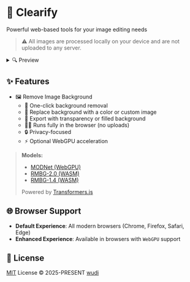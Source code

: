 # 🚀 Clearify

Powerful web-based tools for your image editing needs

> ⚠️ All images are processed locally on your device and are not uploaded to any server.

<details>
  <summary>🔍 Preview</summary>
  <img src="https://cdn.jsdelivr.net/gh/cdLab996/picture-lib/wudi/Clearify/index.png" />
  <img src="https://cdn.jsdelivr.net/gh/cdLab996/picture-lib/wudi/Clearify/bg-pages.png" />
</details>

## ✨ Features

- 🖼️ Remove Image Background
  - 🎯 One-click background removal
  - 🎨 Replace background with a color or custom image
  - 💾 Export with transparency or filled background
  - 🏃‍♂️ Runs fully in the browser (no uploads)
  - 🔒 Privacy-focused
  - ⚡ Optional WebGPU acceleration

> **Models:**
>
> - [MODNet (WebGPU)](https://huggingface.co/wuchendi/MODNet)
> - [RMBG-2.0 (WASM)](https://huggingface.co/briaai/RMBG-2.0)
> - [RMBG-1.4 (WASM)](https://huggingface.co/briaai/RMBG-1.4)
>
> Powered by [Transformers.js](https://www.npmjs.com/package/@huggingface/transformers)

## 🌐 Browser Support

- **Default Experience**: All modern browsers (Chrome, Firefox, Safari, Edge)
- **Enhanced Experience**: Available in browsers with `WebGPU` support

## 📜 License

[MIT](./LICENSE) License &copy; 2025-PRESENT [wudi](https://github.com/WuChenDi)
